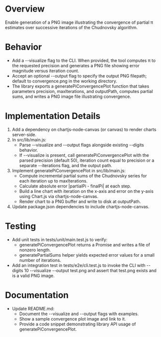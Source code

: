 # Overview

Enable generation of a PNG image illustrating the convergence of partial π estimates over successive iterations of the Chudnovsky algorithm.

# Behavior

- Add a --visualize flag to the CLI. When provided, the tool computes π to the requested precision and generates a PNG file showing error magnitude versus iteration count.
- Accept an optional --output <path> flag to specify the output PNG filepath; default to convergence.png in the working directory.
- The library exports a generatePiConvergencePlot function that takes parameters precision, maxIterations, and outputPath, computes partial sums, and writes a PNG image file illustrating convergence.

# Implementation Details

1. Add a dependency on chartjs-node-canvas (or canvas) to render charts server-side.
2. In src/lib/main.js:
   - Parse --visualize and --output flags alongside existing --digits behavior.
   - If --visualize is present, call generatePiConvergencePlot with the parsed precision (default 50), iteration count equal to precision or a separate --iterations flag, and the output path.
3. Implement generatePiConvergencePlot in src/lib/main.js:
   - Compute incremental partial sums of the Chudnovsky series for each iteration up to maxIterations.
   - Calculate absolute error |partialPi - finalPi| at each step.
   - Build a line chart with iteration on the x-axis and error on the y-axis using Chart.js via chartjs-node-canvas.
   - Render chart to a PNG buffer and write to disk at outputPath.
4. Update package.json dependencies to include chartjs-node-canvas.

# Testing

- Add unit tests in tests/unit/main.test.js to verify:
  - generatePiConvergencePlot returns a Promise and writes a file of nonzero length.
  - generatePartialSums helper yields expected error values for a small number of iterations.
- Add an integration test in tests/e2e/cli.test.js to invoke the CLI with --digits 10 --visualize --output test.png and assert that test.png exists and is a valid PNG image.

# Documentation

- Update README.md:
  - Document the --visualize and --output flags with examples.
  - Show a sample convergence plot image and link to it.
  - Provide a code snippet demonstrating library API usage of generatePiConvergencePlot.
